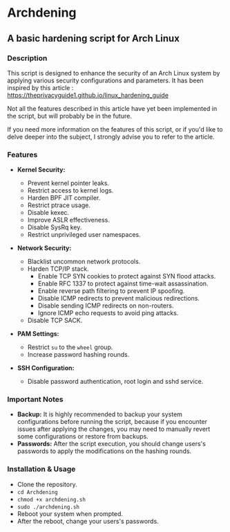 # Archdening
## A basic hardening script for Arch Linux

### Description 

This script is designed to enhance the security of an Arch Linux system by applying various security configurations and parameters. It has been inspired by this article : https://theprivacyguide1.github.io/linux_hardening_guide

Not all the features described in this article have yet been implemented in the script, but will probably be in the future.

If you need more information on the features of this script, or if you'd like to delve deeper into the subject, I strongly advise you to refer to the article.

### Features

- **Kernel Security:**
    - Prevent kernel pointer leaks.
    - Restrict access to kernel logs.
    - Harden BPF JIT compiler.
    - Restrict ptrace usage.
    - Disable kexec.
    - Improve ASLR effectiveness.
    - Disable SysRq key.
    - Restrict unprivileged user namespaces.

- **Network Security:**
    - Blacklist uncommon network protocols.
    - Harden TCP/IP stack.
	   - Enable TCP SYN cookies to protect against SYN flood attacks.
		- Enable RFC 1337 to protect against time-wait assassination.
		- Enable reverse path filtering to prevent IP spoofing.
		- Disable ICMP redirects to prevent malicious redirections.
		- Disable sending ICMP redirects on non-routers.
		- Ignore ICMP echo requests to avoid ping attacks.
	- Disable TCP SACK.

- **PAM Settings:**
    - Restrict `su` to the `wheel` group.
    - Increase password hashing rounds.

- **SSH Configuration:**
    - Disable password authentication, root login and sshd service.

### Important Notes

  - **Backup:** It is highly recommended to backup your system configurations before running the script, because if you encounter issues after applying the changes, you may need to manually revert some configurations or restore from backups.
  - **Passwords:** After the script execution, you should change users's passwords to apply the modifications on the hashing rounds.

### Installation & Usage
  - Clone the repository.
  - `cd Archdening`
  - `chmod +x archdening.sh`
  - `sudo ./archdening.sh`
  - Reboot your system when prompted.
  - After the reboot, change your users's passwords.
